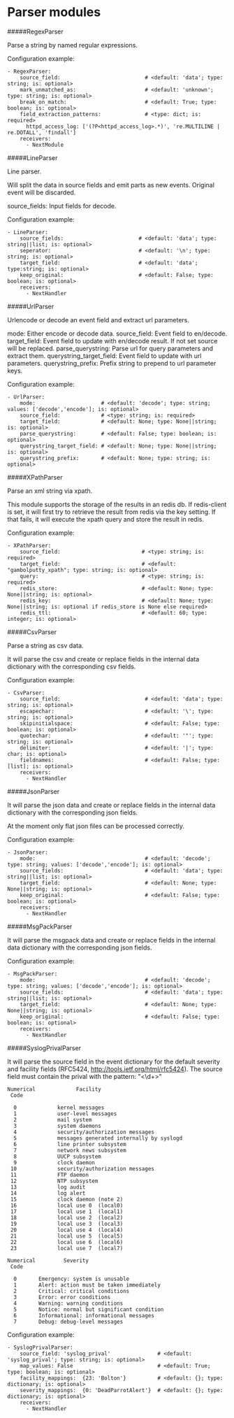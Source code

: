 Parser modules
==========

#####RegexParser

Parse a string by named regular expressions.

Configuration example:

    - RegexParser:
        source_field:                           # <default: 'data'; type: string; is: optional>
        mark_unmatched_as:                      # <default: 'unknown'; type: string; is: optional>
        break_on_match:                         # <default: True; type: boolean; is: optional>
        field_extraction_patterns:              # <type: dict; is: required>
          httpd_access_log: ['(?P<httpd_access_log>.*)', 're.MULTILINE | re.DOTALL', 'findall']
        receivers:
          - NextModule

#####LineParser

Line parser.

Will split the data in source fields and emit parts as new events. Original event will be discarded.

source_fields:  Input fields for decode.

Configuration example:

    - LineParser:
        source_fields:                        # <default: 'data'; type: string||list; is: optional>
        seperator:                            # <default: '\n'; type: string; is: optional>
        target_field:                         # <default: 'data'; type:string; is: optional>
        keep_original:                        # <default: False; type: boolean; is: optional>
        receivers:
          - NextHandler

#####UrlParser

Urlencode or decode an event field and extract url parameters.

mode: Either encode or decode data.
source_field: Event field to en/decode.
target_field: Event field to update with en/decode result. If not set source will be replaced.
parse_querystring: Parse url for query parameters and extract them.
querystring_target_field: Event field to update with url parameters.
querystring_prefix: Prefix string to prepend to url parameter keys.

Configuration example:

    - UrlParser:
        mode:                     # <default: 'decode'; type: string; values: ['decode','encode']; is: optional>
        source_field:             # <type: string; is: required>
        target_field:             # <default: None; type: None||string; is: optional>
        parse_querystring:        # <default: False; type: boolean; is: optional>
        querystring_target_field: # <default: None; type: None||string; is: optional>
        querystring_prefix:       # <default: None; type: string; is: optional>

#####XPathParser

Parse an xml string via xpath.

This module supports the storage of the results in an redis db. If redis-client is set,
it will first try to retrieve the result from redis via the key setting.
If that fails, it will execute the xpath query and store the result in redis.

Configuration example:

    - XPathParser:
        source_field:                          # <type: string; is: required>
        target_field:                          # <default: "gambolputty_xpath"; type: string; is: optional>
        query:                                 # <type: string; is: required>
        redis_store:                           # <default: None; type: None||string; is: optional>
        redis_key:                             # <default: None; type: None||string; is: optional if redis_store is None else required>
        redis_ttl:                             # <default: 60; type: integer; is: optional>

#####CsvParser

Parse a string as csv data.

It will parse the csv and create or replace fields in the internal data dictionary with
the corresponding csv fields.

Configuration example:

    - CsvParser:
        source_field:                           # <default: 'data'; type: string; is: optional>
        escapechar:                             # <default: '\'; type: string; is: optional>
        skipinitialspace:                       # <default: False; type: boolean; is: optional>
        quotechar:                              # <default: '"'; type: string; is: optional>
        delimiter:                              # <default: '|'; type: char; is: optional>
        fieldnames:                             # <default: False; type: [list]; is: optional>
        receivers:
          - NextHandler

#####JsonParser

It will parse the json data and create or replace fields in the internal data dictionary with
the corresponding json fields.

At the moment only flat json files can be processed correctly.

Configuration example:

    - JsonParser:
        mode:                                   # <default: 'decode'; type: string; values: ['decode','encode']; is: optional>
        source_fields:                          # <default: 'data'; type: string||list; is: optional>
        target_field:                           # <default: None; type: None||string; is: optional>
        keep_original:                          # <default: False; type: boolean; is: optional>
        receivers:
          - NextHandler

#####MsgPackParser

It will parse the msgpack data and create or replace fields in the internal data dictionary with
the corresponding json fields.

Configuration example:

    - MsgPackParser:
        mode:                                   # <default: 'decode'; type: string; values: ['decode','encode']; is: optional>
        source_fields:                          # <default: 'data'; type: string||list; is: optional>
        target_field:                           # <default: None; type: None||string; is: optional>
        keep_original:                          # <default: False; type: boolean; is: optional>
        receivers:
          - NextHandler

#####SyslogPrivalParser

It will parse the source field in the event dictionary for the default severity
and facility fields (RFC5424, http://tools.ietf.org/html/rfc5424).
The source field must contain the prival with the pattern: "<\d+>"

    Numerical             Facility
     Code

      0             kernel messages
      1             user-level messages
      2             mail system
      3             system daemons
      4             security/authorization messages
      5             messages generated internally by syslogd
      6             line printer subsystem
      7             network news subsystem
      8             UUCP subsystem
      9             clock daemon
     10             security/authorization messages
     11             FTP daemon
     12             NTP subsystem
     13             log audit
     14             log alert
     15             clock daemon (note 2)
     16             local use 0  (local0)
     17             local use 1  (local1)
     18             local use 2  (local2)
     19             local use 3  (local3)
     20             local use 4  (local4)
     21             local use 5  (local5)
     22             local use 6  (local6)
     23             local use 7  (local7)

    Numerical         Severity
     Code

      0       Emergency: system is unusable
      1       Alert: action must be taken immediately
      2       Critical: critical conditions
      3       Error: error conditions
      4       Warning: warning conditions
      5       Notice: normal but significant condition
      6       Informational: informational messages
      7       Debug: debug-level messages

Configuration example:

    - SyslogPrivalParser:
        source_field: 'syslog_prival'               # <default: 'syslog_prival'; type: string; is: optional>
        map_values: False                           # <default: True; type: boolean; is: optional>
        facility_mappings:  {23: 'Bolton'}          # <default: {}; type: dictionary; is: optional>
        severity_mappings:  {0: 'DeadParrotAlert'}  # <default: {}; type: dictionary; is: optional>
        receivers:
          - NextHandler